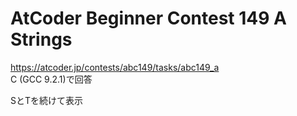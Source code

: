 # AtCoder Beginner Contest 149 A Strings  
https://atcoder.jp/contests/abc149/tasks/abc149_a  
C (GCC 9.2.1)で回答  

SとTを続けて表示
